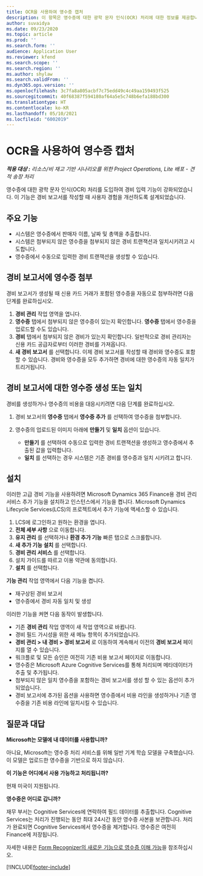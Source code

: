 ```yaml
---
title: OCR을 사용하여 영수증 캡처
description: 이 항목은 영수증에 대한 광학 문자 인식(OCR) 처리에 대한 정보를 제공합니다.
author: suvaidya
ms.date: 09/23/2020
ms.topic: article
ms.prod: ''
ms.search.form: ''
audience: Application User
ms.reviewer: kfend
ms.search.scope: ''
ms.search.region: ''
ms.author: shylaw
ms.search.validFrom: ''
ms.dyn365.ops.version: ''
ms.openlocfilehash: 3c7fa8a805acbf7c75edd49c4c49aa159493f525
ms.sourcegitcommit: 40f68387f594180af64a5e5c748b6efa188bd300
ms.translationtype: HT
ms.contentlocale: ko-KR
ms.lasthandoff: 05/10/2021
ms.locfileid: "6002019"
---
```

# <a name="capture-a-receipt-using-ocr"></a>OCR을 사용하여 영수증 캡처

_**적용 대상 :** 리소스/비 재고 기반 시나리오를 위한 Project Operations, Lite 배포 - 견적 송장 처리_

영수증에 대한 광학 문자 인식(OCR) 처리를 도입하여 경비 입력 기능이 강화되었습니다. 이 기능은 경비 보고서를 작성할 때 사용자 경험을 개선하도록 설계되었습니다.

## <a name="key-features"></a>주요 기능

- 시스템은 영수증에서 판매자 이름, 날짜 및 총액을 추출합니다.
- 시스템은 첨부되지 않은 영수증을 첨부되지 않은 경비 트랜잭션과 일치시키려고 시도합니다.
- 영수증에서 수동으로 입력한 경비 트랜잭션을 생성할 수 있습니다.

## <a name="attach-receipts-to-an-expense-report"></a>경비 보고서에 영수증 첨부

경비 보고서가 생성될 때 신용 카드 거래가 포함된 영수증을 자동으로 첨부하려면 다음 단계를 완료하십시오.

  1. **경비 관리** 작업 영역을 엽니다.
  2. **영수증** 탭에서 첨부되지 않은 영수증이 있는지 확인합니다. **영수증** 탭에서 영수증을 업로드할 수도 있습니다.
  3. **경비** 탭에서 첨부되지 않은 경비가 있는지 확인합니다. 일반적으로 경비 관리자는 신용 카드 공급자로부터 이러한 경비를 가져옵니다.
  4. **새 경비 보고서** 를 선택합니다. 이제 경비 보고서를 작성할 때 경비와 영수증도 포함할 수 있습니다. 경비와 영수증을 모두 추가하면 경비에 대한 영수증의 자동 일치가 트리거됩니다.

## <a name="create-or-match-receipts-to-an-expense-report"></a>경비 보고서에 대한 영수증 생성 또는 일치
경비를 생성하거나 영수증의 비용을 대응시키려면 다음 단계를 완료하십시오.

  1. 경비 보고서의 **영수증** 탭에서 **영수증 추가** 를 선택하여 영수증을 첨부합니다.
  2. 영수증의 업로드된 이미지 아래에 **만들기** 및 **일치** 옵션이 있습니다.

      - **만들기** 를 선택하여 수동으로 입력한 경비 트랜잭션을 생성하고 영수증에서 추출된 값을 입력합니다.
      - **일치** 를 선택하는 경우 시스템은 기존 경비를 영수증과 일치 시키려고 합니다.

## <a name="installation"></a>설치

이러한 고급 경비 기능을 사용하려면 Microsoft Dynamics 365 Finance용 경비 관리 서비스 추가 기능을 설치하고 인스턴스에서 기능을 켭니다. Microsoft Dynamics Lifecycle Services(LCS)의 프로젝트에서 추가 기능에 액세스할 수 있습니다.

1. LCS에 로그인하고 원하는 환경을 엽니다.
2. **전체 세부 사항** 으로 이동합니다.
3. **유지 관리** 를 선택하거나 **환경 추가 기능** 빠른 탭으로 스크롤합니다.
4. **새 추가 기능 설치** 를 선택합니다.
5. **경비 관리 서비스** 를 선택합니다.
6. 설치 가이드를 따르고 이용 약관에 동의합니다.
7. **설치** 를 선택합니다.

**기능 관리** 작업 영역에서 다음 기능을 켭니다.

- 재구상된 경비 보고서
- 영수증에서 경비 자동 일치 및 생성

이러한 기능을 켜면 다음 동작이 발생합니다.

- 기존 **경비 관리** 작업 영역이 새 작업 영역으로 바뀝니다.
- 경비 필드 가시성을 위한 새 메뉴 항목이 추가되었습니다.
- **경비 관리 > 내 경비 > 경비 보고서** 로 이동하여 계속해서 이전의 **경비 보고서** 페이지를 열 수 있습니다.
- 워크플로 및 모든 승인은 여전히 기존 비용 보고서 페이지로 이동합니다.
- 영수증은 Microsoft Azure Cognitive Services를 통해 처리되며 메타데이터가 추출 및 추가됩니다.
- 첨부되지 않은 일치 영수증을 포함하는 경비 보고서를 생성 할 수 있는 옵션이 추가되었습니다.
- 경비 보고서에 추가된 옵션을 사용하면 영수증에서 비용 라인을 생성하거나 기존 영수증을 기존 비용 라인에 일치시킬 수 있습니다.

## <a name="frequently-asked-questions"></a>질문과 대답

**Microsoft는 모델에 내 데이터를 사용합니까?**

아니요, Microsoft는 영수증 처리 서비스를 위해 일반 기계 학습 모델을 구축했습니다. 이 모델은 업로드한 영수증을 기반으로 하지 않습니다.

**이 기능은 어디에서 사용 가능하고 처리됩니까?**

현재 미국이 지원됩니다.

**영수증은 어디로 갑니까?**

재무 부서는 Cognitive Services에 연락하여 필드 데이터를 추출합니다. Cognitive Services는 처리가 진행되는 동안 최대 24시간 동안 영수증 사본을 보관합니다. 처리가 완료되면 Cognitive Services에서 영수증을 제거합니다. 영수증은 여전히 Finance에 저장됩니다.

자세한 내용은 [Form Recognizer의 새로운 기능으로 영수증 이해 가능](https://azure.microsoft.com/blog/enable-receipt-understanding-with-form-recognizer-s-new-capability/)을 참조하십시오.


[!INCLUDE[footer-include](../includes/footer-banner.md)]
